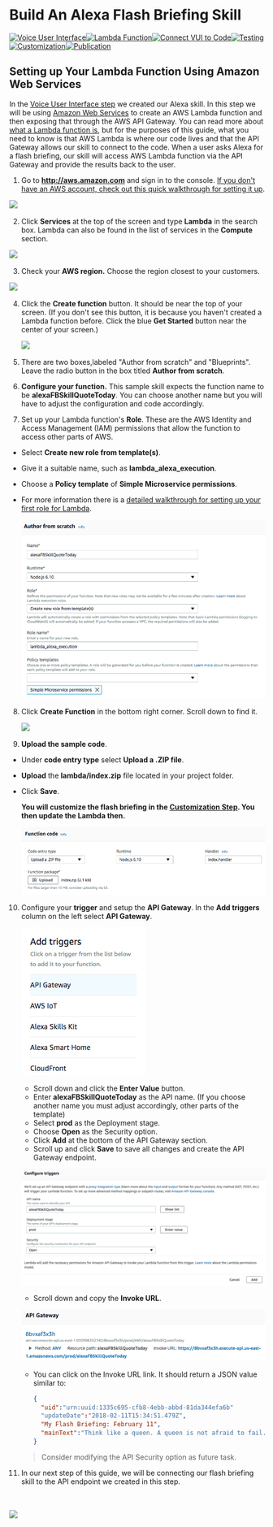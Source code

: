 # Build An Alexa Flash Briefing Skill
[![Voice User Interface](https://m.media-amazon.com/images/G/01/mobile-apps/dex/alexa/alexa-skills-kit/tutorials/navigation/1-locked._TTH_.png)](./1-voice-user-interface.md)[![Lambda Function](https://m.media-amazon.com/images/G/01/mobile-apps/dex/alexa/alexa-skills-kit/tutorials/navigation/2-on._TTH_.png)](./2-lambda-function.md)[![Connect VUI to Code](https://m.media-amazon.com/images/G/01/mobile-apps/dex/alexa/alexa-skills-kit/tutorials/navigation/3-off._TTH_.png)](./3-connect-vui-to-code.md)[![Testing](https://m.media-amazon.com/images/G/01/mobile-apps/dex/alexa/alexa-skills-kit/tutorials/navigation/4-off._TTH_.png)](./4-testing.md)[![Customization](https://m.media-amazon.com/images/G/01/mobile-apps/dex/alexa/alexa-skills-kit/tutorials/navigation/5-off._TTH_.png)](./5-customization.md)[![Publication](https://m.media-amazon.com/images/G/01/mobile-apps/dex/alexa/alexa-skills-kit/tutorials/navigation/6-off._TTH_.png)](./6-publication.md)


## Setting up Your Lambda Function Using Amazon Web Services

In the [Voice User Interface step](../instructions/1-voice-user-interface.md) we created our Alexa skill.  In this step we will be using [Amazon Web Services](http://aws.amazon.com) to  create an AWS Lambda function and then exposing that through the AWS API Gateway. You can read more about [what a Lambda function is](http://aws.amazon.com/lambda), but for the purposes of this guide, what you need to know is that AWS Lambda is where our code lives and that the API Gateway allows our skill to connect to the code. When a user asks Alexa for a flash briefing, our skill will access AWS Lambda function via the API Gateway and provide the results back to the user.

1.  Go to **http://aws.amazon.com** and sign in to the console. [If you don't have an AWS account, check out this quick walkthrough for setting it up](https://github.com/alexa/alexa-cookbook/tree/master/aws/set-up-aws.md).

  <a href="https://console.aws.amazon.com/console/home" target="_new"><img src="https://m.media-amazon.com/images/G/01/mobile-apps/dex/alexa/alexa-skills-kit/tutorials/general/2-1-sign-in-to-the-console._TTH_.png" /></a>

2.  Click **Services** at the top of the screen and type **Lambda** in the search box.  Lambda can also be found in the list of services in the **Compute** section.

  <a href="https://console.aws.amazon.com/lambda/home" target="_new"><img src="https://m.media-amazon.com/images/G/01/mobile-apps/dex/alexa/alexa-skills-kit/tutorials/general/2-2-services-lambda._TTH_.png" /></a>

3.  Check your **AWS region.**  Choose the region closest to your customers.

  <img src="https://m.media-amazon.com/images/G/01/mobile-apps/dex/alexa/alexa-skills-kit/tutorials/general/2-3-check-region._TTH_.png"/>

4.  Click the **Create function** button. It should be near the top of your screen.  (If you don't see this button, it is because you haven't created a Lambda function before.  Click the blue **Get Started** button near the center of your screen.)

    <a href="#"><img src="https://m.media-amazon.com/images/G/01/mobile-apps/dex/alexa/alexa-skills-kit/tutorials/general/2-4-create-a-lambda-function._TTH_.png" /></a>

5.  There are two boxes,labeled "Author from scratch" and "Blueprints". Leave the radio button in the box titled **Author from scratch**.

6.  **Configure your function.** This sample skill expects the function name to be **alexaFBSkillQuoteToday**. You can choose another name but you will have to adjust the configuration and code accordingly.

7.  Set up your Lambda function's **Role**. These are the AWS Identity and Access Management (IAM) permissions that allow the function to access other parts of AWS.
  * Select **Create new role from template(s)**.
  * Give it a suitable name, such as **lambda_alexa_execution**.
  * Choose a **Policy template** of **Simple Microservice permissions**.
  * For more information there is a [detailed walkthrough for setting up your first role for Lambda](https://github.com/alexa/alexa-cookbook/tree/master/aws/lambda-role.md).

    ![](02-create-function.png)

8. Click **Create Function** in the bottom right corner.  Scroll down to find it.

    <a href="#"><img src="https://m.media-amazon.com/images/G/01/mobile-apps/dex/alexa/alexa-skills-kit/tutorials/general/2-11-create-function-button._TTH_.png" /></a>

9.  **Upload the sample code**.
  * Under **code entry type** select **Upload a .ZIP file**.
  * **Upload** the **lambda/index.zip** file located in your project folder.
  * Click **Save**.

	**You will customize the flash briefing in the [Customization Step](./5-customization.md). You then update the Lambda then.**

	![](02-upload-archive.png)

10. Configure your **trigger** and setup the **API Gateway**. In the **Add triggers** column on the left select **API Gateway**.

    ![](02-configure-trigger.png)

    - Scroll down and click the **Enter Value** button.
    - Enter **alexaFBSkillQuoteToday** as the API name. (If you choose another name you must adjust accordingly, other parts of the template)
  	- Select **prod** as the Deployment stage.
  	- Choose **Open** as the Security option.
  	- Click **Add** at the bottom of the API Gateway section.
  	- Scroll up and click **Save** to save all changes and create the API Gateway endpoint.

    ![](02-trigger-settings.png)

    - Scroll down and copy the **Invoke URL**.

    ![](02-api-endpoint.png)

    - You can click on the Invoke URL link. It should return a JSON value similar to:

	    ```JSON
	    {
	      "uid":"urn:uuid:1335c695-cfb8-4ebb-abbd-81da344efa6b"
	      "updateDate":"2018-02-11T15:34:51.479Z",
	      "My Flash Briefing: February 11",
	      "mainText":"Think like a queen. A queen is not afraid to fail. Failure is another steppingstone to greatness."
	    }
	    ```

    > Consider modifying the API Security option as future task.

12.  In our next step of this guide, we will be connecting our flash briefing skill to the API endpoint we created in this step.

<br/><br/>
<a href="./3-connect-vui-to-code.md"><img src="https://m.media-amazon.com/images/G/01/mobile-apps/dex/alexa/alexa-skills-kit/tutorials/general/buttons/button_next_connect_vui_to_code._TTH_.png"/></a>
